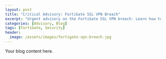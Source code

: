 ```yaml
---
layout: post
title: "Critical Advisory: FortiGate SSL VPN Breach"
excerpt: "Urgent advisory on the FortiGate SSL VPN breach: Learn how to protect your organization."
categories: [Advisory, Blog]
tags: [FortiGate, Security]
header:
  image: /assets/images/fortigate-vpn-breach.jpg
---
```

Your blog content here.
